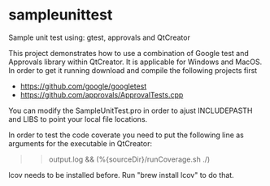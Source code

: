 # sampleunittest
Sample unit test using: gtest, approvals and QtCreator

This project demonstrates how to use a combination of Google test and Approvals library within QtCreator. It is applicable for Windows and MacOS.
In order to get it running download and compile the following projects first
* https://github.com/google/googletest
* https://github.com/approvals/ApprovalTests.cpp

You can modify the SampleUnitTest.pro in order to ajust INCLUDEPASTH and LIBS to point your local file locations.

In order to test the code coverate you need to put the following line as arguments for the executable in QtCreator:
>> output.log && (%{sourceDir}/runCoverage.sh ./)

lcov needs to be installed before. Run "brew install lcov" to do that.
